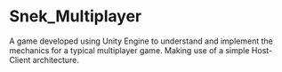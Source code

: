 # Snek_Multiplayer
A game developed using Unity Engine to understand and implement the mechanics for a typical multiplayer game. Making use of a simple Host-Client architecture.
